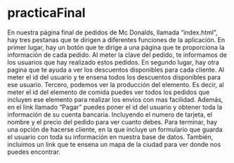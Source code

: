# practicaFinal
En nuestra página final de pedidos de Mc Donalds, llamada “index.html”, hay tres pestanas que te dirigen a diferentes funciones de la aplicación. En primer lugar, hay un botón que te dirige a una página que te proporciona la información de cada pedido. Al meter la clave del pedido, te informamos de los usuarios que hay realizado estos pedidos. 
En segundo lugar, hay otra pagina que te ayuda a ver los descuentos disponibles para cada cliente. Al meter el id del usuario y te ensena todos los descuentos disponibles para ese usuario. Tercero, podemos ver la producción del elemento. Es decir, al meter el id del elemento de comida puedes ver todos los pedidos que incluyen ese elemento para realizar los envíos con mas facilidad. 
Además, en el link llamado “Pagar” puedes poner el id del usuario y obtener toda la información de su cuenta bancaria. Incluyendo el numero de tarjeta, el nombre y el precio del pedido para ver cuanto debes. 
Para terminar, hay una opción de hacerse cliente, en la que incluye un formulario que guarda el usuario con toda su información en nuestra base de datos. También, incluimos un link que te ensena un mapa de la ciudad para ver donde nos puedes encontrar.